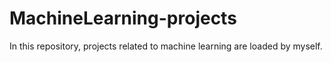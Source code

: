 # MachineLearning-projects
In this repository, projects related to machine learning are loaded by myself.
